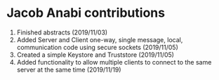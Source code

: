 # Jacob Anabi contributions
1. Finished abstracts (2019/11/03)
2. Added Server and Client one-way, single message, local,  communication code using secure sockets (2019/11/05)
3. Created a simple Keystore and Truststore (2019/11/05)
4. Added functionality to allow multiple clients to connect to the same server at the same time (2019/11/19)
